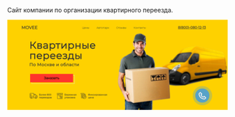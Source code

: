 
Сайт компании по организации квартирного переезда. 




![Иллюстрация к проекту](https://github.com/PogorelovAlex/movee/blob/main/Movee.png)


